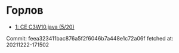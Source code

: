 # Горлов
- [1: CE C3W10.java (5/20)](1.md)

Commit: feea323411bac876a5f2f6046b7a448e1c72a06f
 fetched at: 20211222-171502
